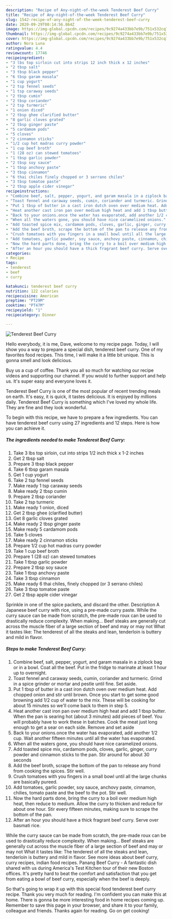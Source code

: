 ```yaml
---
description: "Recipe of Any-night-of-the-week Tenderest Beef Curry"
title: "Recipe of Any-night-of-the-week Tenderest Beef Curry"
slug: 1542-recipe-of-any-night-of-the-week-tenderest-beef-curry
date: 2020-09-29T00:14:56.864Z
image: https://img-global.cpcdn.com/recipes/9c9274a433bb7e9b/751x532cq70/tenderest-beef-curry-recipe-main-photo.jpg
thumbnail: https://img-global.cpcdn.com/recipes/9c9274a433bb7e9b/751x532cq70/tenderest-beef-curry-recipe-main-photo.jpg
cover: https://img-global.cpcdn.com/recipes/9c9274a433bb7e9b/751x532cq70/tenderest-beef-curry-recipe-main-photo.jpg
author: Nora Luna
ratingvalue: 4.4
reviewcount: 17746
recipeingredient:
- "3 lbs top sirloin cut into strips 12 inch thick x 12 inches"
- "2 tbsp salt"
- "3 tbsp black pepper"
- "6 tbsp garam masala"
- "1 cup yogurt"
- "2 tsp fennel seeds"
- "1 tsp caraway seeds"
- "2 tbsp cumin"
- "2 tbsp coriander"
- "2 tsp turmeric"
- "1 onion diced"
- "2 tbsp ghee clarified butter"
- "8 garlic cloves grated"
- "2 tbsp ginger paste"
- "5 cardamom pods"
- "5 cloves"
- "2 cinnamon sticks"
- "1/2 cup hot madras curry powder"
- "1 cup beef broth"
- "1 (28 oz) can stewed tomatoes"
- "1 tbsp garlic powder"
- "2 tbsp soy sauce"
- "1 tbsp anchovy paste"
- "3 tbsp cinnamon"
- "6 thai chiles finely chopped or 3 serrano chiles"
- "3 tbsp tomatoe paste"
- "2 tbsp apple cider vinegar"
recipeinstructions:
- "Combine beef, salt, pepper, yogurt, and garam masala in a ziplock bag or in a bowl. Coat all the beef. Put in the fridge to marinate at least 1 hour up to overnight."
- "Toast fennel and caraway seeds, cumin, coriander and turmeric. Grind in a spice grinder or mortar and pestle until fine. Set aside."
- "Put 1 tbsp of butter in a cast iron dutch oven over medium heat. Add chopped onion and stir until brown. Once you start to get some good browning add 1/2 cup of water to the mix. These will be cooking for about 15 minutes so we&#39;ll come back to them in step 5."
- "Heat another cast iron pan over medium high heat and add 1 tbsp butter. When the pan is searing hot (about 3 minutes) add pieces of beef. You will probably have to work these in batches. Cook the meat just long enough to get a sear on each side. Remove and set aside"
- "Back to your onions.once the water has evaporated, add another 1/2 cup. Wait another fifteen minutes until all the water has evaporated."
- "When all the waters gone, you should have nice caramelized onions."
- "Add toasted spice mix, cardamom pods, cloves, garlic, ginger, curry powder and cinnamon sticks to the pan. Stir around for about 30 seconds"
- "Add the beef broth, scrape the bottom of the pan to release any frond from cooking the spices. Stir well."
- "Crush tomatoes with you fingers in a small bowl until all the large chunks are basically pureed."
- "Add tomatoes, garlic powder, soy sauce, anchovy paste, cinnamon, chilies, tomato paste and the beef to the pot. Stir well."
- "Now the hard parts done, bring the curry to a boil over medium high heat, then reduce to medium. Allow the curry to thicken and reduce for about one hour. Stir every fifteen minutes, making sure to scrape the bottom of the pan."
- "After an hour you should have a thick fragrant beef curry. Serve over basmati rice."
categories:
- Recipe
tags:
- tenderest
- beef
- curry

katakunci: tenderest beef curry 
nutrition: 122 calories
recipecuisine: American
preptime: "PT29M"
cooktime: "PT47M"
recipeyield: "1"
recipecategory: Dinner

---
```



![Tenderest Beef Curry](https://img-global.cpcdn.com/recipes/9c9274a433bb7e9b/751x532cq70/tenderest-beef-curry-recipe-main-photo.jpg)

Hello everybody, it is me, Dave, welcome to my recipe page. Today, I will show you a way to prepare a special dish, tenderest beef curry. One of my favorites food recipes. This time, I will make it a little bit unique. This is gonna smell and look delicious.

Buy us a cup of coffee. Thank you all so much for watching our recipe videos and supporting our channel. If you would to further support and help us. It&#39;s super easy and everyone loves it.

Tenderest Beef Curry is one of the most popular of recent trending meals on earth. It's easy, it is quick, it tastes delicious. It is enjoyed by millions daily. Tenderest Beef Curry is something which I've loved my whole life. They are fine and they look wonderful.


To begin with this recipe, we have to prepare a few ingredients. You can have tenderest beef curry using 27 ingredients and 12 steps. Here is how you can achieve it.

<!--inarticleads1-->

##### The ingredients needed to make Tenderest Beef Curry:

1. Take 3 lbs top sirloin, cut into strips 1/2 inch thick x 1-2 inches
1. Get 2 tbsp salt
1. Prepare 3 tbsp black pepper
1. Take 6 tbsp garam masala
1. Get 1 cup yogurt
1. Take 2 tsp fennel seeds
1. Make ready 1 tsp caraway seeds
1. Make ready 2 tbsp cumin
1. Prepare 2 tbsp coriander
1. Take 2 tsp turmeric
1. Make ready 1 onion, diced
1. Get 2 tbsp ghee (clarified butter)
1. Get 8 garlic cloves grated
1. Make ready 2 tbsp ginger paste
1. Make ready 5 cardamom pods
1. Take 5 cloves
1. Make ready 2 cinnamon sticks
1. Prepare 1/2 cup hot madras curry powder
1. Take 1 cup beef broth
1. Prepare 1 (28 oz) can stewed tomatoes
1. Take 1 tbsp garlic powder
1. Prepare 2 tbsp soy sauce
1. Take 1 tbsp anchovy paste
1. Take 3 tbsp cinnamon
1. Make ready 6 thai chiles, finely chopped (or 3 serrano chiles)
1. Take 3 tbsp tomatoe paste
1. Get 2 tbsp apple cider vinegar


Sprinkle in one of the spice packets, and discard the other. Description A Japanese beef curry with rice, using a pre-made curry paste. While the curry sauce can be made from scratch, the pre-made roux can be used to drastically reduce complexity. When making… Beef steaks are generally cut across the muscle fiber of a large section of beef and may or may not What it tastes like: The tenderest of all the steaks and lean, tenderloin is buttery and mild in flavor. 

<!--inarticleads2-->

##### Steps to make Tenderest Beef Curry:

1. Combine beef, salt, pepper, yogurt, and garam masala in a ziplock bag or in a bowl. Coat all the beef. Put in the fridge to marinate at least 1 hour up to overnight.
1. Toast fennel and caraway seeds, cumin, coriander and turmeric. Grind in a spice grinder or mortar and pestle until fine. Set aside.
1. Put 1 tbsp of butter in a cast iron dutch oven over medium heat. Add chopped onion and stir until brown. Once you start to get some good browning add 1/2 cup of water to the mix. These will be cooking for about 15 minutes so we&#39;ll come back to them in step 5.
1. Heat another cast iron pan over medium high heat and add 1 tbsp butter. When the pan is searing hot (about 3 minutes) add pieces of beef. You will probably have to work these in batches. Cook the meat just long enough to get a sear on each side. Remove and set aside
1. Back to your onions.once the water has evaporated, add another 1/2 cup. Wait another fifteen minutes until all the water has evaporated.
1. When all the waters gone, you should have nice caramelized onions.
1. Add toasted spice mix, cardamom pods, cloves, garlic, ginger, curry powder and cinnamon sticks to the pan. Stir around for about 30 seconds
1. Add the beef broth, scrape the bottom of the pan to release any frond from cooking the spices. Stir well.
1. Crush tomatoes with you fingers in a small bowl until all the large chunks are basically pureed.
1. Add tomatoes, garlic powder, soy sauce, anchovy paste, cinnamon, chilies, tomato paste and the beef to the pot. Stir well.
1. Now the hard parts done, bring the curry to a boil over medium high heat, then reduce to medium. Allow the curry to thicken and reduce for about one hour. Stir every fifteen minutes, making sure to scrape the bottom of the pan.
1. After an hour you should have a thick fragrant beef curry. Serve over basmati rice.


While the curry sauce can be made from scratch, the pre-made roux can be used to drastically reduce complexity. When making… Beef steaks are generally cut across the muscle fiber of a large section of beef and may or may not What it tastes like: The tenderest of all the steaks and lean, tenderloin is buttery and mild in flavor. See more ideas about beef curry, curry recipes, indian food recipes. Panang Beef Curry - A fantastic dish shared with us during America&#39;s Test Kitchen tour of their new Boston offices. It&#39;s pretty hard to beat the comfort and satisfaction that you get from eating a bowl of beef curry, especially when the beef is deeply. 

So that's going to wrap it up with this special food tenderest beef curry recipe. Thank you very much for reading. I'm confident you can make this at home. There is gonna be more interesting food in home recipes coming up. Remember to save this page in your browser, and share it to your family, colleague and friends. Thanks again for reading. Go on get cooking!
